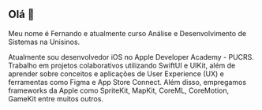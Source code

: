 ## Olá 👋

<!--
**nandoFontanive/nandoFontanive** is a ✨ _special_ ✨ repository because its `README.md` (this file) appears on your GitHub profile.

Here are some ideas to get you started:

- 🔭 I’m currently working on ...
- 🌱 I’m currently learning ...
- 👯 I’m looking to collaborate on ...
- 🤔 I’m looking for help with ...
- 💬 Ask me about ...
- 📫 How to reach me: ...
- 😄 Pronouns: ...
- ⚡ Fun fact: ...
-->

Meu nome é Fernando e atualmente curso Análise e Desenvolvimento de Sistemas na Unisinos.

Atualmente sou desenvolvedor iOS no Apple Developer Academy - PUCRS. Trabalho em projetos colaborativos utilizando SwiftUI e UIKit, além de aprender sobre conceitos e aplicações de User Experience (UX) e ferramentas como Figma e App Store Connect. Além disso, empregamos frameworks da Apple como SpriteKit, MapKit, CoreML, CoreMotion, GameKit entre muitos outros.

<!--Os apps que publiquei na App Store podem ser vistos aqui: https://luanatthomas.github.io>
